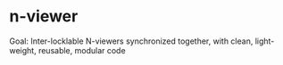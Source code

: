 # n-viewer
Goal: Inter-locklable N-viewers synchronized together, with clean, light-weight, reusable, modular code
